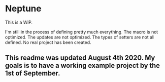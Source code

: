 # Neptune

This is a WIP.

I'm still in the process of defining pretty much everything. The macro is not optimized. The updates are not optimized. The types of setters are not all defined. No real project has been created. 

## This readme was updated August 4th 2020. My goals is to have a working example project by the 1st of September.